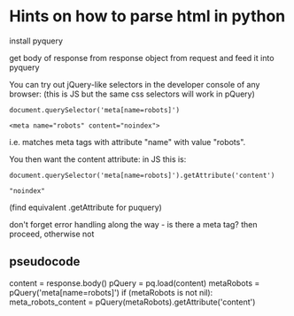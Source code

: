 # Hints on how to parse html in python

install pyquery

get body of response from response object from request and feed it into pyquery

You can try out jQuery-like selectors in the developer console of any browser: (this is JS but the same css selectors will work in pQuery)

```
document.querySelector('meta[name=robots]')

<meta name="robots" content="noindex">
```

i.e. matches meta tags with attribute "name" with value "robots".


You then want the content attribute: in JS this is:

```
document.querySelector('meta[name=robots]').getAttribute('content')

"noindex"
```

(find equivalent .getAttribute for puquery)


don't forget error handling along the way - is there a meta tag? then proceed, otherwise not


## pseudocode

content = response.body()
pQuery = pq.load(content)
metaRobots = pQuery('meta[name=robots]')
if (metaRobots is not nil):
  meta_robots_content = pQuery(metaRobots).getAttribute('content')
